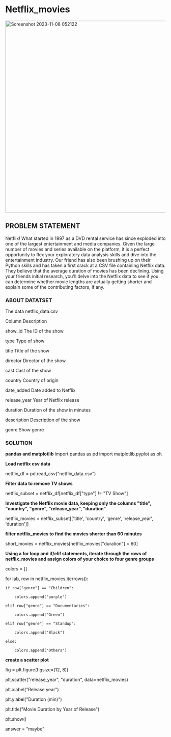 # Netflix_movies
<img width="603" alt="Screenshot 2023-11-08 052122" src="https://github.com/Olauryn/Netflix_movies/assets/118401566/624a9871-3733-4d01-bc9e-852162264416">

## PROBLEM STATEMENT
Netflix! What started in 1997 as a DVD rental service has since exploded into one of the largest entertainment and media companies.
Given the large number of movies and series available on the platform, it is a perfect opportunity to flex your exploratory data analysis skills and dive into the entertainment industry.
Our friend has also been brushing up on their Python skills and has taken a first crack at a CSV file containing Netflix data.
They believe that the average duration of movies has been declining. Using your friends initial research, you'll delve into the Netflix data to see if you can determine whether movie lengths are actually getting shorter 
and explain some of the contributing factors, if any.

### ABOUT DATATSET
The data
netflix_data.csv

Column	Description

show_id	The ID of the show

type	Type of show

title	Title of the show

director	Director of the show

cast	Cast of the show

country	Country of origin

date_added	Date added to Netflix

release_year	Year of Netflix release

duration	Duration of the show in minutes

description	Description of the show

genre	Show genre

### SOLUTION

**pandas and matplotlib**
import pandas as pd
import matplotlib.pyplot as plt


**Load netflix csv data**

netflix_df = pd.read_csv("netflix_data.csv")

**Filter data to remove TV shows**

netflix_subset = netflix_df[netflix_df["type"] != "TV Show"]

**Investigate the Netflix movie data, keeping only the columns "title", "country", "genre", "release_year", "duration"**

netflix_movies = netflix_subset[['title', 'country', 'genre', 'release_year', 'duration']]

**filter netflix_movies to find the movies shorter than 60 minutes**

short_movies = netflix_movies[netflix_movies["duration"] < 60]

**Using a for loop and if/elif statements, iterate through the rows of netflix_movies and assign colors of your choice to four genre groups**

colors = []

for lab, row in netflix_movies.iterrows():

    if row["genre"] == "Children":
    
        colors.append("purple")
        
    elif row["genre"] == "Documentaries":
    
        colors.append("Green")
        
    elif row["genre"] == "Standup":
    
        colors.append("Black")
        
    else:
    
        colors.append("Others")
        
**create a scatter plot**

fig = plt.figure(figsize=(12, 8))  

plt.scatter("release_year", "duration", data=netflix_movies)  

plt.xlabel("Release year")

plt.ylabel("Duration (min)")

plt.title("Movie Duration by Year of Release")

plt.show()



answer = "maybe"
